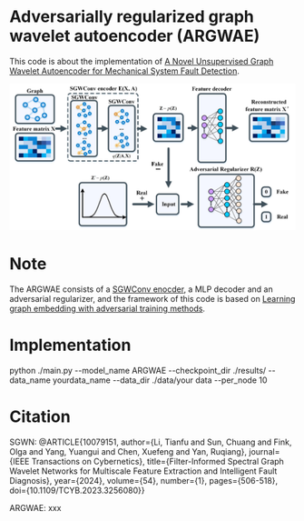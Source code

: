 # Adversarially regularized graph wavelet autoencoder  (ARGWAE)
This code is about the implementation of [A Novel Unsupervised Graph Wavelet Autoencoder for Mechanical System Fault Detection]().

![ARGWAE](https://github.com/HazeDT/ARGWAE/blob/main/ARGWAE.jpg)

# Note
The ARGWAE consists of a [SGWConv enocder](https://ieeexplore.ieee.org/abstract/document/10079151), a MLP decoder and an adversarial regularizer, and the framework of this code is based on [Learning graph embedding with adversarial training methods](https://ieeexplore.ieee.org/abstract/document/8822591).


# Implementation
python ./main.py --model_name ARGWAE  --checkpoint_dir ./results/   --data_name yourdata_name --data_dir ./data/your data --per_node 10


# Citation
SGWN: 
@ARTICLE{10079151,
  author={Li, Tianfu and Sun, Chuang and Fink, Olga and Yang, Yuangui and Chen, Xuefeng and Yan, Ruqiang},
  journal={IEEE Transactions on Cybernetics}, 
  title={Filter-Informed Spectral Graph Wavelet Networks for Multiscale Feature Extraction and Intelligent Fault Diagnosis}, 
  year={2024},
  volume={54},
  number={1},
  pages={506-518},
  doi={10.1109/TCYB.2023.3256080}}


ARGWAE:
xxx



